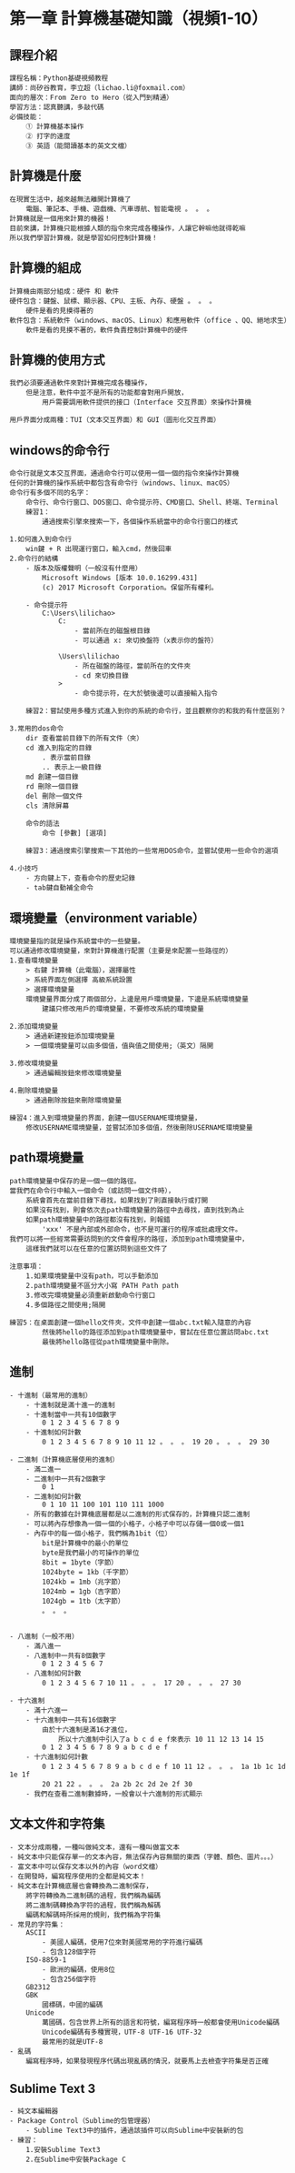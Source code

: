 # 第一章 計算機基礎知識（視頻1-10）
## 課程介紹
    課程名稱：Python基礎視頻教程
    講師：尚矽谷教育，李立超（lichao.li@foxmail.com）
    面向的層次：From Zero to Hero（從入門到精通）
    學習方法：認真聽講，多敲代碼
    必備技能：
        ① 計算機基本操作
        ② 打字的速度
        ③ 英語（能閱讀基本的英文文檔）
       
## 計算機是什麼
    在現實生活中，越來越無法離開計算機了
        電腦、筆記本、手機、遊戲機、汽車導航、智能電視 。 。 。
    計算機就是一個用來計算的機器！
    目前來講，計算機只能根據人類的指令來完成各種操作，人讓它幹嘛他就得乾嘛
    所以我們學習計算機，就是學習如何控制計算機！
    
## 計算機的組成
    計算機由兩部分組成：硬件 和 軟件
    硬件包含：鍵盤、鼠標、顯示器、CPU、主板、內存、硬盤 。 。 。
        硬件是看的見摸得著的
    軟件包含：系統軟件（windows、macOS、Linux）和應用軟件（office 、QQ、絕地求生）
        軟件是看的見摸不著的，軟件負責控制計算機中的硬件    

## 計算機的使用方式
    我們必須要通過軟件來對計算機完成各種操作，
        但是注意，軟件中並不是所有的功能都會對用戶開放，
            用戶需要調用軟件提供的接口（Interface 交互界面）來操作計算機
    
    用戶界面分成兩種：TUI（文本交互界面）和 GUI（圖形化交互界面）
    
## windows的命令行
    命令行就是文本交互界面，通過命令行可以使用一個一個的指令來操作計算機
    任何的計算機的操作系統中都包含有命令行（windows、linux、macOS）
    命令行有多個不同的名字：
        命令行、命令行窗口、DOS窗口、命令提示符、CMD窗口、Shell、終端、Terminal
        練習1：
            通過搜索引擎來搜索一下，各個操作系統當中的命令行窗口的樣式

    1.如何進入到命令行
        win鍵 + R 出現運行窗口，輸入cmd，然後回車
    2.命令行的結構
        - 版本及版權聲明（一般沒有什麼用）
            Microsoft Windows [版本 10.0.16299.431]
            (c) 2017 Microsoft Corporation。保留所有權利。

        - 命令提示符
            C:\Users\lilichao>  
                C:  
                    - 當前所在的磁盤根目錄
                    - 可以通過 x: 來切換盤符（x表示你的盤符）

                \Users\lilichao
                    - 所在磁盤的路徑，當前所在的文件夾
                    - cd 來切換目錄
                >
                    - 命令提示符，在大於號後邊可以直接輸入指令

        練習2：嘗試使用多種方式進入到你的系統的命令行，並且觀察你的和我的有什麼區別？

    3.常用的dos命令
        dir 查看當前目錄下的所有文件（夾）
        cd 進入到指定的目錄
            . 表示當前目錄
            .. 表示上一級目錄
        md 創建一個目錄
        rd 刪除一個目錄    
        del 刪除一個文件
        cls 清除屏幕

        命令的語法
            命令 [參數] [選項]

        練習3：通過搜索引擎搜索一下其他的一些常用DOS命令，並嘗試使用一些命令的選項    

    4.小技巧
        - 方向鍵上下，查看命令的歷史記錄
        - tab鍵自動補全命令        

## 環境變量（environment variable）
    環境變量指的就是操作系統當中的一些變量。
    可以通過修改環境變量，來對計算機進行配置（主要是來配置一些路徑的）
    1.查看環境變量
        > 右鍵 計算機（此電腦），選擇屬性
        > 系統界面左側選擇 高級系統設置
        > 選擇環境變量
        環境變量界面分成了兩個部分，上邊是用戶環境變量，下邊是系統環境變量
            建議只修改用戶的環境變量，不要修改系統的環境變量

    2.添加環境變量
        > 通過新建按鈕添加環境變量
        > 一個環境變量可以由多個值，值與值之間使用;（英文）隔開

    3.修改環境變量
        > 通過編輯按鈕來修改環境變量

    4.刪除環境變量
        > 通過刪除按鈕來刪除環境變量

    練習4：進入到環境變量的界面，創建一個USERNAME環境變量，
        修改USERNAME環境變量，並嘗試添加多個值，然後刪除USERNAME環境變量    

## path環境變量
    path環境變量中保存的是一個一個的路徑。
    當我們在命令行中輸入一個命令（或訪問一個文件時），
        系統會首先在當前目錄下尋找，如果找到了則直接執行或打開
        如果沒有找到，則會依次去path環境變量的路徑中去尋找，直到找到為止
        如果path環境變量中的路徑都沒有找到，則報錯
            'xxx' 不是內部或外部命令，也不是可運行的程序或批處理文件。
    我們可以將一些經常需要訪問到的文件會程序的路徑，添加到path環境變量中，
        這樣我們就可以在任意的位置訪問到這些文件了

    注意事項：
        1.如果環境變量中沒有path，可以手動添加
        2.path環境變量不區分大小寫 PATH Path path   
        3.修改完環境變量必須重新啟動命令行窗口
        4.多個路徑之間使用;隔開

    練習5：在桌面創建一個hello文件夾，文件中創建一個abc.txt輸入隨意的內容
            然後將hello的路徑添加到path環境變量中，嘗試在任意位置訪問abc.txt
            最後將hello路徑從path環境變量中刪除。

## 進制
    - 十進制（最常用的進制）
        - 十進制就是滿十進一的進制
        - 十進制當中一共有10個數字
            0 1 2 3 4 5 6 7 8 9
        - 十進制如何計數
            0 1 2 3 4 5 6 7 8 9 10 11 12 。 。 。 19 20 。 。 。 29 30

    - 二進制（計算機底層使用的進制）
        - 滿二進一
        - 二進制中一共有2個數字
            0 1
        - 二進制如何計數
            0 1 10 11 100 101 110 111 1000
        - 所有的數據在計算機底層都是以二進制的形式保存的，計算機只認二進制
        - 可以將內存想像為一個一個的小格子，小格子中可以存儲一個0或一個1
        - 內存中的每一個小格子，我們稱為1bit（位）    
            bit是計算機中的最小的單位
            byte是我們最小的可操作的單位
            8bit = 1byte（字節）    
            1024byte = 1kb（千字節） 
            1024kb = 1mb（兆字節）
            1024mb = 1gb（吉字節）
            1024gb = 1tb（太字節）
            。 。 。
               

    - 八進制（一般不用）
        - 滿八進一
        - 八進制中一共有8個數字
            0 1 2 3 4 5 6 7
        - 八進制如何計數
            0 1 2 3 4 5 6 7 10 11 。 。 。 17 20 。 。 。 27 30

    - 十六進制
        - 滿十六進一
        - 十六進制中一共有16個數字
            由於十六進制是滿16才進位，
                所以十六進制中引入了a b c d e f來表示 10 11 12 13 14 15   
            0 1 2 3 4 5 6 7 8 9 a b c d e f 
        - 十六進制如何計數    
            0 1 2 3 4 5 6 7 8 9 a b c d e f 10 11 12 。 。 。 1a 1b 1c 1d 1e 1f
            20 21 22 。 。 。 2a 2b 2c 2d 2e 2f 30    
        - 我們在查看二進制數據時，一般會以十六進制的形式顯示

## 文本文件和字符集
    - 文本分成兩種，一種叫做純文本，還有一種叫做富文本
    - 純文本中只能保存單一的文本內容，無法保存內容無關的東西（字體、顏色、圖片。。。）
    - 富文本中可以保存文本以外的內容（word文檔）
    - 在開發時，編寫程序使用的全都是純文本！
    - 純文本在計算機底層也會轉換為二進制保存，
        將字符轉換為二進制碼的過程，我們稱為編碼
        將二進制碼轉換為字符的過程，我們稱為解碼
        編碼和解碼時所採用的規則，我們稱為字符集
    - 常見的字符集：
        ASCII
            - 美國人編碼，使用7位來對美國常用的字符進行編碼
            - 包含128個字符
        ISO-8859-1
            - 歐洲的編碼，使用8位
            - 包含256個字符
        GB2312
        GBK
            國標碼，中國的編碼
        Unicode   
            萬國碼，包含世界上所有的語言和符號，編寫程序時一般都會使用Unicode編碼
            Unicode編碼有多種實現，UTF-8 UTF-16 UTF-32
            最常用的就是UTF-8
    - 亂碼
        編寫程序時，如果發現程序代碼出現亂碼的情況，就要馬上去檢查字符集是否正確        

## Sublime Text 3
    - 純文本編輯器
    - Package Control（Sublime的包管理器）
        - Sublime Text3中的插件，通過該插件可以向Sublime中安裝新的包
    - 練習：
        1.安裝Sublime Text3
        2.在Sublime中安裝Package C
